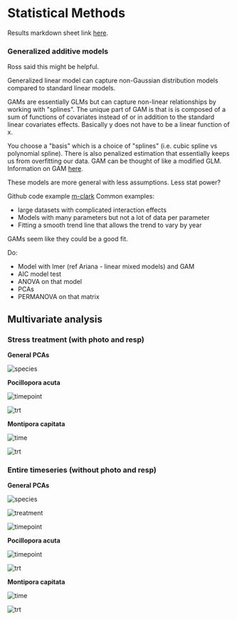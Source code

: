 # Statistical Methods

Results markdown sheet link [here](https://github.com/hputnam/Acclim_Dynamics/blob/master/Results-package.md).

### Generalized additive models
Ross said this might be helpful.

Generalized linear model can capture non-Gaussian distribution models compared to standard linear models.

GAMs are essentially GLMs but can capture non-linear relationships by working with "splines". The unique part of GAM is that is is composed of a sum of functions of covariates instead of or in addition to the standard linear covariates effects. Basically y does not have to be a linear function of x.

You choose a "basis" which is a choice of "splines" (i.e. cubic spline vs polynomial spline). There is also penalized estimation that essentially keeps us from overfitting our data. GAM can be thought of like a modified GLM.
Information on GAM [here](https://m-clark.github.io/generalized-additive-models/building_gam.html).

These models are more general with less assumptions. Less stat power?

Github code example [m-clark](https://m-clark.github.io/docs/mixedModels/mixedModelML.html#additive_model_as_a_mixed_model)
Common examples:  
- large datasets with complicated interaction effects
- Models with many parameters but not a lot of data per parameter
- Fitting a smooth trend line that allows the trend to vary by year


GAMs seem like they could be a good fit.

Do:  
- Model with lmer (ref Ariana - linear mixed models) and GAM  
- AIC model test  
- ANOVA on that model  
- PCAs  
- PERMANOVA on that matrix


## Multivariate analysis

### Stress treatment (with photo and resp)

**General PCAs**

![species](https://github.com/hputnam/Acclim_Dynamics/blob/master/Output/Final_Figures/General-PCAs.png?raw=true)

**Pocillopora acuta**

![timepoint](https://github.com/hputnam/Acclim_Dynamics/blob/master/Output/Final_Figures/Pacuta-Timepoint-PCA.png?raw=true)

![trt](https://github.com/hputnam/Acclim_Dynamics/blob/master/Output/Final_Figures/Pacuta-Treatment-PCA.png?raw=true)

**Montipora capitata**

![time](https://github.com/hputnam/Acclim_Dynamics/blob/master/Output/Final_Figures/Mcap-Timepoint-PCA.png?raw=true)

![trt](https://github.com/hputnam/Acclim_Dynamics/blob/master/Output/Final_Figures/Mcap-Treatment-PCA.png?raw=true)


### Entire timeseries (without photo and resp)

**General PCAs**

![species](https://github.com/hputnam/Acclim_Dynamics/blob/master/Output/Final_Figures/Timeseries-Species-PCA.png?raw=true)

![treatment](https://github.com/hputnam/Acclim_Dynamics/blob/master/Output/Final_Figures/Timeseries-Treatment-PCA.png?raw=true)

![timepoint](https://github.com/hputnam/Acclim_Dynamics/blob/master/Output/Final_Figures/Timeseries-Timepoint-PCA.png?raw=true)

**Pocillopora acuta**

![timepoint](https://github.com/hputnam/Acclim_Dynamics/blob/master/Output/Final_Figures/Pacuta-Timeseries-Timepoint-PCA.png?raw=true)

![trt](https://github.com/hputnam/Acclim_Dynamics/blob/master/Output/Final_Figures/Pacuta-Timeseries-Treatment-PCA.png?raw=true)

**Montipora capitata**

![time](https://github.com/hputnam/Acclim_Dynamics/blob/master/Output/Final_Figures/Mcap-Timeseries-Timepoint-PCA.png?raw=true)

![trt](https://github.com/hputnam/Acclim_Dynamics/blob/master/Output/Final_Figures/Mcap-Timeseries-Treatment-PCA.png?raw=true)
